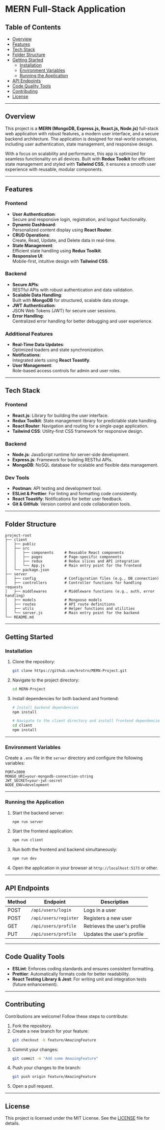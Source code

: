 # **MERN Full-Stack Application**

## **Table of Contents**
- [Overview](#overview)
- [Features](#features)
- [Tech Stack](#tech-stack)
- [Folder Structure](#folder-structure)
- [Getting Started](#getting-started)
  - [Installation](#installation)
  - [Environment Variables](#environment-variables)
  - [Running the Application](#running-the-application)
- [API Endpoints](#api-endpoints)
- [Code Quality Tools](#code-quality-tools)
- [Contributing](#contributing)
- [License](#license)
<!-- - [Future Enhancements](#future-enhancements) -->
<!-- - [Screenshots](#screenshots) -->

---

## **Overview**
This project is a **MERN (MongoDB, Express.js, React.js, Node.js)** full-stack web application with robust features, a modern user interface, and a secure backend architecture. The application is designed for real-world scenarios, including user authentication, state management, and responsive design.

With a focus on scalability and performance, this app is optimized for seamless functionality on all devices. Built with **Redux Toolkit** for efficient state management and styled with **Tailwind CSS**, it ensures a smooth user experience with reusable, modular components.

---

## **Features**

### **Frontend**
- **User Authentication**:  
  Secure and responsive login, registration, and logout functionality.
- **Dynamic Dashboard**:  
  Personalized content display using **React Router**.
- **CRUD Operations**:  
  Create, Read, Update, and Delete data in real-time.
- **State Management**:  
  Efficient state handling using **Redux Toolkit**.
- **Responsive UI**:  
  Mobile-first, intuitive design with **Tailwind CSS**.

### **Backend**
- **Secure APIs**:  
  RESTful APIs with robust authentication and data validation.
- **Scalable Data Handling**:  
  Built with **MongoDB** for structured, scalable data storage.
- **JWT Authentication**:  
  JSON Web Tokens (JWT) for secure user sessions.
- **Error Handling**:  
  Centralized error handling for better debugging and user experience.

### **Additional Features**
- **Real-Time Data Updates**:  
  Optimized loaders and state synchronization.
- **Notifications**:  
  Integrated alerts using **React Toastify**.
- **User Management**:  
  Role-based access controls for admin and user roles.

---

## **Tech Stack**

### **Frontend**
- **React.js**: Library for building the user interface.
- **Redux Toolkit**: State management library for predictable state handling.
- **React Router**: Navigation and routing for a single-page application.
- **Tailwind CSS**: Utility-first CSS framework for responsive design.

### **Backend**
- **Node.js**: JavaScript runtime for server-side development.
- **Express.js**: Framework for building RESTful APIs.
- **MongoDB**: NoSQL database for scalable and flexible data management.

### **Dev Tools**
- **Postman**: API testing and development tool.
- **ESLint & Prettier**: For linting and formatting code consistently.
- **React Toastify**: Notifications for better user feedback.
- **Git & GitHub**: Version control and code collaboration tools.

---

## **Folder Structure**

```
project-root
├── client
│   ├── public
│   ├── src
│   │   ├── components     # Reusable React components
│   │   ├── pages          # Page-specific components
│   │   ├── redux          # Redux slices and API integration
│   │   └── App.js         # Main entry point for the frontend
│   └── package.json
├── server
│   ├── config             # Configuration files (e.g., DB connection)
│   ├── controllers        # Controller functions for handling requests
│   ├── middlewares        # Middleware functions (e.g., auth, error handling)
│   ├── models             # Mongoose models
│   ├── routes             # API route definitions
│   ├── utils              # Helper functions and utilities
│   └── server.js          # Main entry point for the backend
└── README.md
```

---

## **Getting Started**

### **Installation**

1. Clone the repository:
   ```bash
   git clone https://github.com/krotrn/MERN-Project.git
   ```

2. Navigate to the project directory:
   ```bash
   cd MERN-Project
   ```

3. Install dependencies for both backend and frontend:
   ```bash
   # Install backend dependencies
   npm install

   # Navigate to the client directory and install frontend dependencies
   cd client
   npm install
   ```

---

### **Environment Variables**

Create a `.env` file in the `server` directory and configure the following variables:

```env
PORT=3000
MONGO_URI=your-mongodb-connection-string
JWT_SECRET=your-jwt-secret
NODE_ENV=development
```

---

### **Running the Application**

1. Start the backend server:
   ```bash
   npm run server
   ```

2. Start the frontend application:
   ```bash
   npm run client
   ```

3. Run both the frontend and backend simultaneously:
   ```bash
   npm run dev
   ```

4. Open the application in your browser at `http://localhost:5173` or other.

---

## **API Endpoints**

| Method | Endpoint            | Description                    |
|--------|---------------------|--------------------------------|
| POST   | `/api/users/login`  | Logs in a user                 |
| POST   | `/api/users/register` | Registers a new user         |
| GET    | `/api/users/profile` | Retrieves the user's profile |
| PUT    | `/api/users/profile` | Updates the user's profile   |

---

## **Code Quality Tools**
- **ESLint**: Enforces coding standards and ensures consistent formatting.
- **Prettier**: Automatically formats code for better readability.
- **React Testing Library & Jest**: For writing unit and integration tests (future enhancement).

---

<!-- ## Screenshots
### Registration Page
![Registration Page](https://via.placeholder.com/800x400?text=Registration+Page)

### Login Page
![Login Page](https://via.placeholder.com/800x400?text=Login+Page)

### Dashboard
![Dashboard](https://via.placeholder.com/800x400?text=Dashboard)
-->

<!-- ## Future Enhancements
- Add role-based authentication (Admin/User roles)
- Integrate third-party APIs (e.g., payment gateways, email services)
- Add unit and integration tests for enhanced reliability
- Migrate to GraphQL for flexible data queries
-->


## **Contributing**

Contributions are welcome! Follow these steps to contribute:

1. Fork the repository.
2. Create a new branch for your feature:
   ```bash
   git checkout -b feature/AmazingFeature
   ```
3. Commit your changes:
   ```bash
   git commit -m "Add some AmazingFeature"
   ```
4. Push your changes to the branch:
   ```bash
   git push origin feature/AmazingFeature
   ```
5. Open a pull request.

---

## **License**

This project is licensed under the MIT License. See the [LICENSE](./LICENSE) file for details.